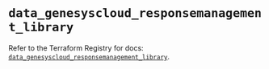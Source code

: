 # `data_genesyscloud_responsemanagement_library`

Refer to the Terraform Registry for docs: [`data_genesyscloud_responsemanagement_library`](https://registry.terraform.io/providers/mypurecloud/genesyscloud/1.70.0/docs/data-sources/responsemanagement_library).
